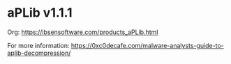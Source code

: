 # aPLib v1.1.1

Org: https://ibsensoftware.com/products_aPLib.html

For more information: https://0xc0decafe.com/malware-analysts-guide-to-aplib-decompression/
